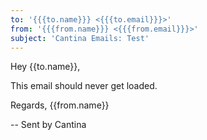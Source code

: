 ```yaml
---
to: '{{{to.name}}} <{{{to.email}}}>'
from: '{{{from.name}}} <{{{from.email}}}>'
subject: 'Cantina Emails: Test'
---
```

Hey {{to.name}},

This email should never get loaded.

Regards,
{{from.name}}

--
Sent by Cantina